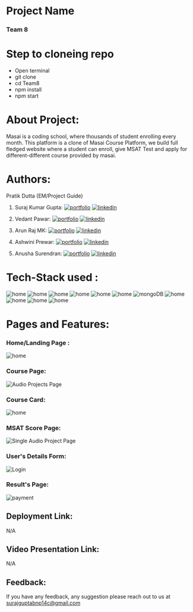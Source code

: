 # Project Name
### Team 8

# Step to cloneing repo
- Open terminal
- git clone <paste the Link>
- cd Team8
- npm install
- npm start


# About Project:

Masai is a coding school, where thousands of student enrolling every month. This platform is a clone of Masai Course Platform, we build full fledged website where a student can enroll, give MSAT Test and apply for different-different course provided by masai.

# Authors: 

Pratik Dutta (EM/Project Guide)

1. Suraj Kumar Gupta:
[![portfolio](https://img.shields.io/badge/my_portfolio-000?style=for-the-badge&logo=ko-fi&logoColor=white)](https://github.com/Surajbnp)
[![linkedin](https://img.shields.io/badge/linkedin-0A66C2?style=for-the-badge&logo=linkedin&logoColor=white)](https://www.linkedin.com/in/suraj-kumar-gupta-058191222/) 

2. Vedant Pawar:
[![portfolio](https://img.shields.io/badge/my_portfolio-000?style=for-the-badge&logo=ko-fi&logoColor=white)](https://github.com/vedantpawar18)
[![linkedin](https://img.shields.io/badge/linkedin-0A66C2?style=for-the-badge&logo=linkedin&logoColor=white)](https://www.linkedin.com/in/vedant-pawar-5319791b5/) 

3. Arun Raj MK: 
[![portfolio](https://img.shields.io/badge/my_portfolio-000?style=for-the-badge&logo=ko-fi&logoColor=white)](https://github.com/rk6093720)
[![linkedin](https://img.shields.io/badge/linkedin-0A66C2?style=for-the-badge&logo=linkedin&logoColor=white)](https://www.linkedin.com/in/rohit-kumar-6b1b421a9/) 

4. Ashwini Prewar: 
[![portfolio](https://img.shields.io/badge/my_portfolio-000?style=for-the-badge&logo=ko-fi&logoColor=white)](https://github.com/Aniruddha8787)
[![linkedin](https://img.shields.io/badge/linkedin-0A66C2?style=for-the-badge&logo=linkedin&logoColor=white)](https://www.linkedin.com/in/anirudh87/) 

5. Anusha Surendran: 
[![portfolio](https://img.shields.io/badge/my_portfolio-000?style=for-the-badge&logo=ko-fi&logoColor=white)](https://github.com/mayra111)
[![linkedin](https://img.shields.io/badge/linkedin-0A66C2?style=for-the-badge&logo=linkedin&logoColor=white)](https://www.linkedin.com/in/muskan-gupta01/) 


# Tech-Stack used : 
![home](https://img.shields.io/badge/html-FF4154?style=for-the-badge&logo=Html&logoColor=white)
![home](https://img.shields.io/badge/css-F26B00?style=for-the-badge&logo=Css&logoColor=white)
![home](https://img.shields.io/badge/Express.js-000000?style=for-the-badge&logo=express&logoColor=white) 
![home](https://img.shields.io/badge/JSS-F7DF1E?style=for-the-badge&logo=JSS&logoColor=white)
![home](https://img.shields.io/badge/JWT-000000?style=for-the-badge&logo=JSON%20web%20tokens&logoColor=white)
![home](https://img.shields.io/badge/git-000000?style=for-the-badge&logo=Git&logoColor=white)
![mongoDB](https://img.shields.io/badge/MongoDB-43B02A?style=for-the-badge&logo=MongoDB&logoColor=white)
![home](https://img.shields.io/badge/npm-CB3837?style=for-the-badge&logo=npm&logoColor=white) 
![home](https://img.shields.io/badge/React-20232A?style=for-the-badge&logo=react&logoColor=61DAFB) 
![home](https://img.shields.io/badge/Redux-593D88?style=for-the-badge&logo=redux&logoColor=white)
![home](https://img.shields.io/badge/Postman-FF4154?style=for-the-badge&logo=Postman&logoColor=white)


# Pages and Features: 

### Home/Landing Page : 
![home](https://user-images.githubusercontent.com/97525465/224216381-6d4ac7b8-625c-4ec1-b581-22f51f057985.png) 

### Course Page: 
![Audio Projects Page](https://user-images.githubusercontent.com/97525465/224216407-12bb32e7-c525-4388-abc3-1d01fafadc16.png) 

### Course Card: 
![home](https://user-images.githubusercontent.com/97525465/224216424-b6ae0378-f20d-407c-bcae-751e1ae1fcbc.png) 

### MSAT Score Page: 
![Single Audio Project Page](https://user-images.githubusercontent.com/97525465/224216445-f88a3b8f-f8d4-4942-b022-a0729255fe15.png) 

### User's Details Form: 
![Login](https://user-images.githubusercontent.com/97525465/224216438-cf12bbef-bf3f-4f31-85ee-2feaeab07fa1.png) 

### Result's Page: 
![payment](N/A) 


## Deployment Link: 
N/A

## Video Presentation Link: 
N/A

## Feedback: 
If you have any feedback, any suggestion please reach out to us at 
surajguptabnp14c@gmail.com







